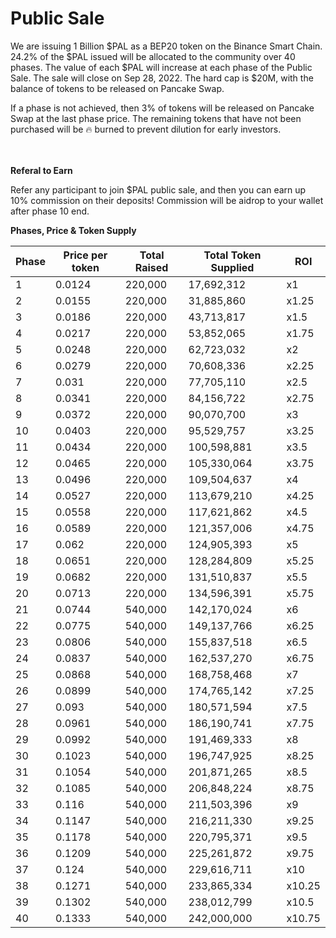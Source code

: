 # Public Sale

We are issuing 1 Billion $PAL as a BEP20 token on the Binance Smart Chain. 24.2% of the $PAL issued will be allocated to the community over 40 phases. The value of each $PAL will increase at each phase of the Public Sale. The sale will close on Sep 28, 2022. The hard cap is $20M, with the balance of tokens to be released on Pancake Swap.&#x20;

If a phase is not achieved, then 3% of tokens will be released on Pancake Swap at the last phase price. The remaining tokens that have not been purchased will be :fire: burned to prevent dilution for early investors.

\
\
**Referal to Earn**&#x20;

Refer any participant to join $PAL public sale, and then you can earn up 10% commission on their deposits! Commission will be aidrop to your wallet after phase 10 end.&#x20;



**Phases, Price & Token Supply**

| Phase | Price per token | Total Raised | Total Token Supplied | ROI    |
| ----- | --------------- | ------------ | -------------------- | ------ |
| 1     | 0.0124          | 220,000      | 17,692,312           | x1     |
| 2     | 0.0155          | 220,000      | 31,885,860           | x1.25  |
| 3     | 0.0186          | 220,000      | 43,713,817           | x1.5   |
| 4     | 0.0217          | 220,000      | 53,852,065           | x1.75  |
| 5     | 0.0248          | 220,000      | 62,723,032           | x2     |
| 6     | 0.0279          | 220,000      | 70,608,336           | x2.25  |
| 7     | 0.031           | 220,000      | 77,705,110           | x2.5   |
| 8     | 0.0341          | 220,000      | 84,156,722           | x2.75  |
| 9     | 0.0372          | 220,000      | 90,070,700           | x3     |
| 10    | 0.0403          | 220,000      | 95,529,757           | x3.25  |
| 11    | 0.0434          | 220,000      | 100,598,881          | x3.5   |
| 12    | 0.0465          | 220,000      | 105,330,064          | x3.75  |
| 13    | 0.0496          | 220,000      | 109,504,637          | x4     |
| 14    | 0.0527          | 220,000      | 113,679,210          | x4.25  |
| 15    | 0.0558          | 220,000      | 117,621,862          | x4.5   |
| 16    | 0.0589          | 220,000      | 121,357,006          | x4.75  |
| 17    | 0.062           | 220,000      | 124,905,393          | x5     |
| 18    | 0.0651          | 220,000      | 128,284,809          | x5.25  |
| 19    | 0.0682          | 220,000      | 131,510,837          | x5.5   |
| 20    | 0.0713          | 220,000      | 134,596,391          | x5.75  |
| 21    | 0.0744          | 540,000      | 142,170,024          | x6     |
| 22    | 0.0775          | 540,000      | 149,137,766          | x6.25  |
| 23    | 0.0806          | 540,000      | 155,837,518          | x6.5   |
| 24    | 0.0837          | 540,000      | 162,537,270          | x6.75  |
| 25    | 0.0868          | 540,000      | 168,758,468          | x7     |
| 26    | 0.0899          | 540,000      | 174,765,142          | x7.25  |
| 27    | 0.093           | 540,000      | 180,571,594          | x7.5   |
| 28    | 0.0961          | 540,000      | 186,190,741          | x7.75  |
| 29    | 0.0992          | 540,000      | 191,469,333          | x8     |
| 30    | 0.1023          | 540,000      | 196,747,925          | x8.25  |
| 31    | 0.1054          | 540,000      | 201,871,265          | x8.5   |
| 32    | 0.1085          | 540,000      | 206,848,224          | x8.75  |
| 33    | 0.116           | 540,000      | 211,503,396          | x9     |
| 34    | 0.1147          | 540,000      | 216,211,330          | x9.25  |
| 35    | 0.1178          | 540,000      | 220,795,371          | x9.5   |
| 36    | 0.1209          | 540,000      | 225,261,872          | x9.75  |
| 37    | 0.124           | 540,000      | 229,616,711          | x10    |
| 38    | 0.1271          | 540,000      | 233,865,334          | x10.25 |
| 39    | 0.1302          | 540,000      | 238,012,799          | x10.5  |
| 40    | 0.1333          | 540,000      | 242,000,000          | x10.75 |
